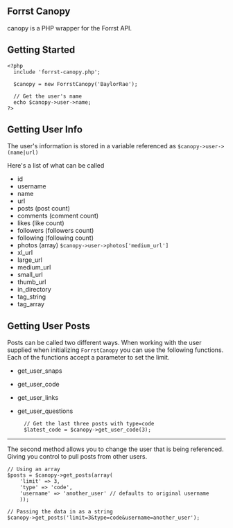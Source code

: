 ## Forrst Canopy
canopy is a PHP wrapper for the Forrst API.

## Getting Started

	<?php
	  include 'forrst-canopy.php';

	  $canopy = new ForrstCanopy('BaylorRae');
	
	  // Get the user's name
	  echo $canopy->user->name;
	?>

## Getting User Info
The user's information is stored in a variable referenced as `$canopy->user->(name|url)`

Here's a list of what can be called

* id
* username 
* name
* url
* posts (post count)
* comments (comment count)
* likes (like count)
* followers (followers count)
* following (following count)
* photos (array) `$canopy->user->photos['medium_url']`
 * xl\_url
 * large\_url
 * medium\_url
 * small\_url
 * thumb\_url
* in\_directory
* tag\_string
* tag\_array

## Getting User Posts

Posts can be called two different ways. When working with the user supplied when initializing `ForrstCanopy` you can use the following functions. Each of the functions accept a parameter to set the limit.

* get\_user\_snaps
* get\_user\_code
* get\_user\_links
* get\_user\_questions

        // Get the last three posts with type=code
        $latest_code = $canopy->get_user_code(3);

---
The second method allows you to change the user that is being referenced. Giving you control to pull posts from other users.

    // Using an array
    $posts = $canopy->get_posts(array(
        'limit' => 3,
        'type' => 'code',
        'username' => 'another_user' // defaults to original username
        ));
        
    // Passing the data in as a string
    $canopy->get_posts('limit=3&type=code&username=another_user');